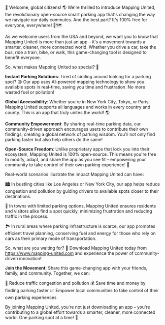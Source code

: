 🚨 Welcome, global citizens! 🌎 We're thrilled to introduce Mapping United, the revolutionary open-source smart parking app that's changing the way we navigate our daily commutes. And the best part? It's 100% free for everyone, everywhere! 💸🗺️

As we welcome users from the USA and beyond, we want you to know that Mapping United is more than just an app – it's a movement towards a smarter, cleaner, more connected world. Whether you drive a car, take the bus, ride a train, bike, or walk, this game-changing tool is designed to benefit everyone.

So, what makes Mapping United so special? 🤔

**Instant Parking Solutions**: Tired of circling around looking for a parking spot? 😩 Our app uses AI-powered mapping technology to show you available spots in real-time, saving you time and frustration. No more wasted fuel or pollution!

**Global Accessibility**: Whether you're in New York City, Tokyo, or Paris, Mapping United supports all languages and works in every country and county. This is an app that truly unites the world! 🌎

**Community Empowerment**: By sharing real-time parking data, our community-driven approach encourages users to contribute their own findings, creating a global network of parking wisdom. You'll not only find parking faster but also help others do the same!

**Open-Source Freedom**: Unlike proprietary apps that lock you into their ecosystem, Mapping United is 100% open-source. This means you're free to modify, adapt, and share the app as you see fit – empowering your community to take control of their own parking experience! 🤝

Real-world scenarios illustrate the impact Mapping United can have:

🏙️ In bustling cities like Los Angeles or New York City, our app helps reduce congestion and pollution by guiding drivers to available spots closer to their destinations.

🌳 In towns with limited parking options, Mapping United ensures residents and visitors alike find a spot quickly, minimizing frustration and reducing traffic in the process.

🏞️ In rural areas where parking infrastructure is scarce, our app promotes efficient travel planning, conserving fuel and energy for those who rely on cars as their primary mode of transportation.

So, what are you waiting for? 🎉 Download Mapping United today from https://www.mapping-united.com and experience the power of community-driven innovation!

**Join the Movement**: Share this game-changing app with your friends, family, and community. Together, we can:

🚀 Reduce traffic congestion and pollution
💰 Save time and money by finding parking faster
📈 Empower local communities to take control of their own parking experiences

By joining Mapping United, you're not just downloading an app – you're contributing to a global effort towards a smarter, cleaner, more connected world. One parking spot at a time! 🌟
